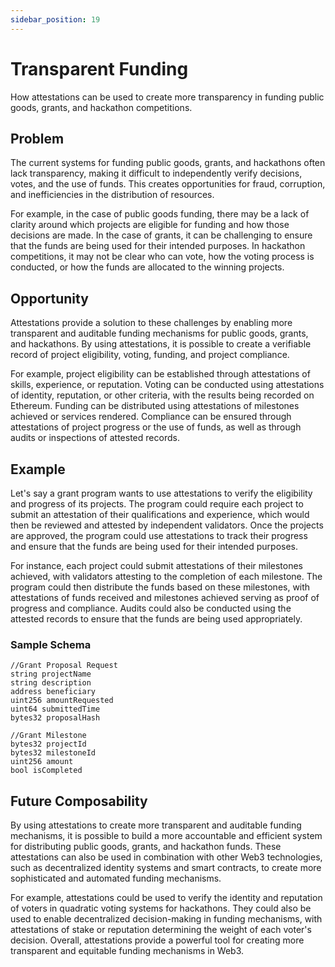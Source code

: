 ```yaml
---
sidebar_position: 19
---
```


# Transparent Funding
How attestations can be used to create more transparency in funding public goods, grants, and hackathon competitions.

## Problem
The current systems for funding public goods, grants, and hackathons often lack transparency, making it difficult to independently verify decisions, votes, and the use of funds. This creates opportunities for fraud, corruption, and inefficiencies in the distribution of resources.

For example, in the case of public goods funding, there may be a lack of clarity around which projects are eligible for funding and how those decisions are made. In the case of grants, it can be challenging to ensure that the funds are being used for their intended purposes. In hackathon competitions, it may not be clear who can vote, how the voting process is conducted, or how the funds are allocated to the winning projects.

## Opportunity
Attestations provide a solution to these challenges by enabling more transparent and auditable funding mechanisms for public goods, grants, and hackathons. By using attestations, it is possible to create a verifiable record of project eligibility, voting, funding, and project compliance.

For example, project eligibility can be established through attestations of skills, experience, or reputation. Voting can be conducted using attestations of identity, reputation, or other criteria, with the results being recorded on Ethereum. Funding can be distributed using attestations of milestones achieved or services rendered. Compliance can be ensured through attestations of project progress or the use of funds, as well as through audits or inspections of attested records.

## Example
Let's say a grant program wants to use attestations to verify the eligibility and progress of its projects. The program could require each project to submit an attestation of their qualifications and experience, which would then be reviewed and attested by independent validators. Once the projects are approved, the program could use attestations to track their progress and ensure that the funds are being used for their intended purposes.

For instance, each project could submit attestations of their milestones achieved, with validators attesting to the completion of each milestone. The program could then distribute the funds based on these milestones, with attestations of funds received and milestones achieved serving as proof of progress and compliance. Audits could also be conducted using the attested records to ensure that the funds are being used appropriately.

### Sample Schema
```
//Grant Proposal Request
string projectName
string description
address beneficiary
uint256 amountRequested
uint64 submittedTime
bytes32 proposalHash

//Grant Milestone
bytes32 projectId
bytes32 milestoneId
uint256 amount
bool isCompleted
```

## Future Composability
By using attestations to create more transparent and auditable funding mechanisms, it is possible to build a more accountable and efficient system for distributing public goods, grants, and hackathon funds. These attestations can also be used in combination with other Web3 technologies, such as decentralized identity systems and smart contracts, to create more sophisticated and automated funding mechanisms.

For example, attestations could be used to verify the identity and reputation of voters in quadratic voting systems for hackathons. They could also be used to enable decentralized decision-making in funding mechanisms, with attestations of stake or reputation determining the weight of each voter's decision. Overall, attestations provide a powerful tool for creating more transparent and equitable funding mechanisms in Web3.



